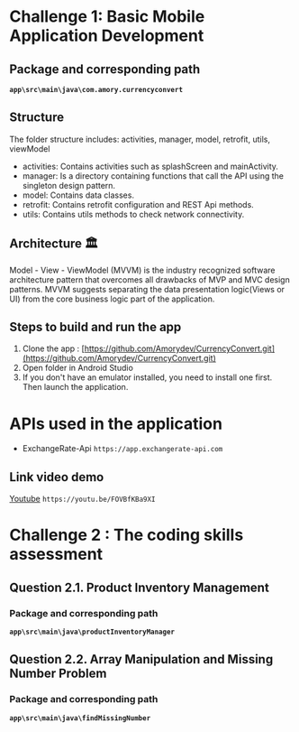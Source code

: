# Challenge 1: Basic Mobile Application Development

## Package and corresponding path
**`app\src\main\java\com.amory.currencyconvert`**

## Structure
The folder structure includes: activities, manager, model, retrofit, utils, viewModel
+ activities: Contains activities such as splashScreen and mainActivity.
+ manager: Is a directory containing functions that call the API using the singleton design pattern.
+ model: Contains data classes.
+ retrofit: Contains retrofit configuration and REST Api methods.
+ utils: Contains utils methods to check network connectivity.

## Architecture 🏛
Model - View - ViewModel (MVVM) is the industry recognized software architecture pattern that overcomes all drawbacks of MVP and MVC design patterns. MVVM suggests separating the data presentation logic(Views or UI) from the core business logic part of the application.

## Steps to build and run the app
1. Clone the app : [https://github.com/Amorydev/CurrencyConvert.git](https://github.com/Amorydev/CurrencyConvert.git)
2. Open folder in Android Studio
3. If you don't have an emulator installed, you need to install one first. Then launch the application.
# APIs used in the application
+ ExchangeRate-Api `https://app.exchangerate-api.com`

## Link video demo
[Youtube](https://youtu.be/FOVBfKBa9XI) `https://youtu.be/FOVBfKBa9XI`

# Challenge 2 : The coding skills assessment

## Question 2.1. Product Inventory Management
### Package and corresponding path
**`app\src\main\java\productInventoryManager`**
## Question 2.2. Array Manipulation and Missing Number Problem
### Package and corresponding path
**`app\src\main\java\findMissingNumber`**
